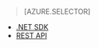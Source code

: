 > [AZURE.SELECTOR]
- [.NET SDK](media-services-dotnet-connect_programmatically)
- [REST API](media-services-rest-connect_programmatically)

<!---HONumber=61-->